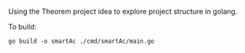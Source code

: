 Using the Theorem project idea to explore project structure in golang.

To build:
```
go build -o smartAc ./cmd/smartAc/main.go
```